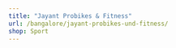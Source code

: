 ```yaml
---
title: "Jayant Probikes & Fitness"
url: /bangalore/jayant-probikes-und-fitness/
shop: Sport
---
```

